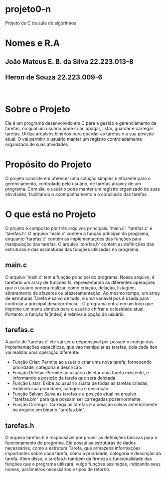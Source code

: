 # projeto0-n
Projeto de C da aula de algoritmos 

<h1>Nomes e R.A</h1>
<h2>João Mateus E. B. da Silva 22.223.013-8 <br><br> Heron de Souza 22.223.009-6 </h2>
<br>

<h1>Sobre o Projeto</h1>
<p>
 Ele é um programa desenvolvido em C para a gestão e gerenciamento de tarefas, no qual um usuário pode criar, apagar, listar, guardar e carregar tarefas. Utiliza arquivos binários para guardar as tarefas e a sua posição atual. O vai permitir o usuário manter um registro controladamente organizado de suas atividades 
</p>

<h1>Propósito do Projeto</h1>
<p>
    O projeto consiste em  oferecer uma solução simples e eficiente para o gerenciamento, controlado pelo usuário, de tarefas atravez de um programa. Com ele, o usuário pode manter um registro organizado de suas atividades, facilitando o acompanhamento e a conclusão das tarefas.
</p>

<h1>O que está no Projeto</h1>
<p>
    O projeto é composto por três arquivos principais: 'main.c', 'tarefas.c' e 'tarefas.h'. O arquivo 'main.c' contém a função principal do programa, enquanto 'tarefas.c' contém as implementações das funções para manipulação das tarefas. O arquivo 'tarefas.h' contém as definições das estruturas e das assinaturas das funções utilizadas no programa.
</p> 

<h2>main.c</h2>
<p>
    O arquivo 'main.c' tem a função principal do programa. Nesse arquivo, é tarefado um array de funções fs, representando as diferentes operações que o usuário poderá realizar, como criação, delação, listagem, abraramento de afazeres ou afazeramentação. Ao mesmo tempo, um array de estruturas Tarefa é salvo de tudo, e uma variável pos é usada para controlar a principal desocorrência. . O programa entra em um loop que imprime um menu simples para o usuário chifrar a ociosidade atual. Portanto, a função fs[index] é relativa à opção do usuário.
</p>

<h2> <strong>tarefas.c</strong></h2>
<p>
    A parte de 'tarefas.c' ele vai ser o responsavel por possuir o codigo das implementações especificas, que vao manipular as tarefas, pois cada iten vai realizar uma operação diferente.
    <ul>
        <li>Função Criar: Permite ao usuário criar uma nova tarefa, fornecendo prioridade, categoria e descrição.</li>
        <li>Função Deletar: Permite ao usuário deletar uma tarefa existente, e informando a posição da tarefa que sera deletada.</li>
        <li>Função Listar:  Exibe ao usuário aLista de todas as tarefas criadas, exibindo sua prioridade, categoria e descrição.</li>
        <li>Função Salvar: Salva as tarefas e a posição atual no arquivo "tarefas.bin" para que possam ser carregadas posteriormente.</li>
        <li>Função Carregar: Carrega as tarefas e a posição salvas anteriormente no arquivo em binario "tarefas.bin".</li>
    </ul>
</p>

<h2>tarefas.h</h2>
<p>
   O arquivo tarefas.h é responsável por prover as definições básicas para o funcionamento do programa. Ele possui as estruturas de dados necessárias, como a estrutura Tarefa, que armazena informações importantes sobre cada tarefa, como a prioridade, categoria e descrição da tarefa. Além disso, o tarefas.h também dá firmeza à funcionalidade das funções que o programa utilizará, vulgo funções assinadas, indicando seus nomes, parâmetros necessários e tipos de retorno.
</p>
